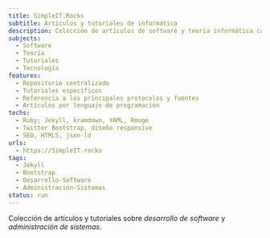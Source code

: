 ```yaml
---
title: SimpleIT.Rocks
subtitle: Artículos y tutoriales de informática
description: Colección de artículos de software y teoría informática categorizados por lenguaje programación
subjects:
  - Software
  - Teoría
  - Tutoriales
  - Tecnología
features:
  - Repositorio centralizado
  - Tutoriales específicos
  - Referencia a los principales protocolos y fuentes
  - Artículos por lenguaje de programación
techs:
  - Ruby; Jekyll, kramdown, YAML, Rouge
  - Twitter Bootstrap, diseño responsive
  - SEO, HTML5, json-ld
urls:
  - https://SimpleIT.rocks
tags: 
  - Jekyll
  - Bootstrap
  - Desarrollo-Software
  - Administración-Sistemas
status: run
---
```


Colección de artículos y tutoriales sobre _desarrollo de software_ y _administración de sistemas_.
